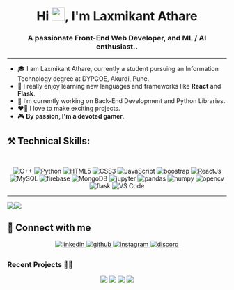 
<h1 align="center">Hi <img src="https://raw.githubusercontent.com/MartinHeinz/MartinHeinz/master/wave.gif" width="30px">, I'm Laxmikant Athare</h1>
<h3 align="center">A passionate Front-End Web Developer, and ML / AI enthusiast..</h3>

---

- 🎓 I am Laxmikant Athare, currently a student pursuing an Information Technology degree at DYPCOE, Akurdi, Pune. <br/>
- 👾 I really enjoy learning new languages and frameworks like **React** and **Flask**.<br/>
- 🌟 I’m currently working on Back-End Development and Python Libraries.<br/> 
- ❤️‍🔥 I love to make exciting projects.<br/> 
- 🎮 **By passion, I'm a devoted gamer.**

##                                ⚒️ Technical Skills:
<br>
<p align="center"> 
  <img alt="C++" src="https://img.shields.io/badge/c++-%23ED8B00.svg?&style=for-the-badge&logo=C++&logoColor=red" />
 <img alt="Python" src="https://img.shields.io/badge/python-%2314354C.svg?style=for-the-badge&logo=python&logoColor=white"/>
<img alt="HTML5" src="https://img.shields.io/badge/html5-%23E34F26.svg?&style=for-the-badge&logo=html5&logoColor=white" />
 <img alt="CSS3" src="https://img.shields.io/badge/css3-%231572B6.svg?&style=for-the-badge&logo=css3&logoColor=white" />
 <img alt="JavaScript" src="https://img.shields.io/badge/javascript-%23323330.svg?&style=for-the-badge&logo=javascript&logoColor=%23F7DF1E" />
 <img alt="boostrap" src="https://img.shields.io/badge/bootstrap-purple?logo=bootstrap&logoColor=white&style=for-the-badge" />
  <img alt="ReactJs" src="https://img.shields.io/badge/React-20232A?style=for-the-badge&logo=react&logoColor=61DAFB" />
 <img alt="MySQL" src="https://img.shields.io/badge/MySQL-gray?style=for-the-badge&logo=mysql&logoColor=4EA94B" />
 <img alt="firebase" src="https://camo.githubusercontent.com/bac5c7f45fe7c116b5f8c9d61c4611b31f635301a841bf8dcf1b89b8fcfa4824/68747470733a2f2f696d672e736869656c64732e696f2f62616467652f66697265626173652d6666636132383f7374796c653d666f722d7468652d6261646765266c6f676f3d6669726562617365266c6f676f436f6c6f723d626c61636b" />
 <img alt="MongoDB" src="https://img.shields.io/badge/MongoDB-lightgreen?style=for-the-badge&logo=mongodb&logoColor=4EA94B" />
 <img alt="jupyter" src="https://img.shields.io/badge/jupyter-orange?logo=jupyter&logoColor=white&style=for-the-badge" />
 <img alt="pandas" src="https://camo.githubusercontent.com/5e18e9b742657f6921829e31b6ee09d5d345633d8680cf1881f637d8e7bc44f1/68747470733a2f2f696d672e736869656c64732e696f2f62616467652f50616e6461732d3243324437323f7374796c653d666f722d7468652d6261646765266c6f676f3d70616e646173266c6f676f436f6c6f723d7768697465" />
 <img alt="numpy" src="https://img.shields.io/badge/numpy-red?logo=numpy&logoColor=white&style=for-the-badge" />
 <img alt="opencv" src="https://img.shields.io/badge/opencv-grey?logo=opencv&logoColor=white&style=for-the-badge" />
<img alt="flask" src="https://img.shields.io/badge/flask-purple?logo=flask&logoColor=white&style=for-the-badge" />
 <img alt="VS Code" src="https://img.shields.io/badge/Visual_Studio_Code-0078D4?style=for-the-badge&logo=visual%20studio%20code&logoColor=white" />

</p>

---
<img src="https://github-readme-stats.vercel.app/api?username=Laxmikantathare&show_icons=true&theme=codeSTACKr"></img><img src="http://github-readme-streak-stats.herokuapp.com/?user=Laxmikantathare&theme=merko &border_radius=0.1)(https://git.io/streak-stats"/>


## 🤝 Connect with me  
<div align="center">
 <a href="http://www.linkedin.com/in/laxmikant-athare-5194ba21a/" target="_blank">
<img src=https://img.shields.io/badge/linkedin-%231E77B5.svg?&style=for-the-badge&logo=linkedin&logoColor=white alt=linkedin style="margin-bottom: 5px;" />
</a>

<a href="https://github.com/Laxmikantathare" target="_blank">
<img src=https://img.shields.io/badge/github-%2324292e.svg?&style=for-the-badge&logo=github&logoColor=white alt=github style="margin-bottom: 5px;" />
</a>

<a href="https://www.instagram.com/Laxmikant_athare/" target="_blank">
<img src=https://img.shields.io/badge/instagram-indigo?&style=for-the-badge&logo=instagram&logoColor=white alt=instagram style="margin-bottom: 5px;" />
</a>

<a href="http://discordapp.com/users/UserID/889001707240054834" target="_blank">
<img src=https://img.shields.io/badge/discord-blue?&style=for-the-badge&logo=discord&logoColor=white alt=discord style="margin-bottom: 5px;" />
</a>
</div>

### Recent Projects 👨‍💻

<div align="center">
<img src="https://github-readme-stats.vercel.app/api/pin/?username=Laxmikantathare&repo=Heart-Disease&show_icons=true&theme=aura_dark"> 
<img src="https://github-readme-stats.vercel.app/api/pin/?username=Laxmikantathare&repo=Spam_Mail_Detection&show_icons=true&theme=dracula"> 
<img src="https://github-readme-stats.vercel.app/api/pin/?username=Laxmikantathare&repo=Gamentech-Blogs&show_icons=true&theme=dracula"> 
<img src="https://github-readme-stats.vercel.app/api/pin/?username=Laxmikantathare&repo=Getweathy&show_icons=true&theme=aura_dark">                                                                                                                                    
</div>

                                                                                                 
